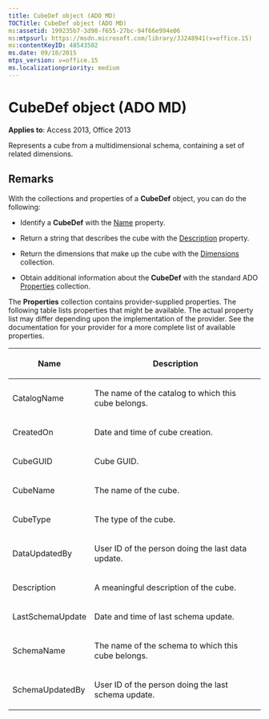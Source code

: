 ```yaml
---
title: CubeDef object (ADO MD)
TOCTitle: CubeDef object (ADO MD)
ms:assetid: 199235b7-3d98-f655-27bc-94f66e994e06
ms:mtpsurl: https://msdn.microsoft.com/library/JJ248941(v=office.15)
ms:contentKeyID: 48543502
ms.date: 09/18/2015
mtps_version: v=office.15
ms.localizationpriority: medium
---
```


# CubeDef object (ADO MD)


**Applies to**: Access 2013, Office 2013

Represents a cube from a multidimensional schema, containing a set of related dimensions.

## Remarks

With the collections and properties of a **CubeDef** object, you can do the following:

  - Identify a **CubeDef** with the [Name](name-property-ado-md.md) property.

  - Return a string that describes the cube with the [Description](description-property-ado-md.md) property.

  - Return the dimensions that make up the cube with the [Dimensions](dimensions-collection-ado-md.md) collection.

  - Obtain additional information about the **CubeDef** with the standard ADO [Properties](properties-collection-ado.md) collection.

The **Properties** collection contains provider-supplied properties. The following table lists properties that might be available. The actual property list may differ depending upon the implementation of the provider. See the documentation for your provider for a more complete list of available properties.

<table>
<colgroup>
<col />
<col />
</colgroup>
<thead>
<tr class="header">
<th><p>Name</p></th>
<th><p>Description</p></th>
</tr>
</thead>
<tbody>
<tr class="odd">
<td><p>CatalogName</p></td>
<td><p>The name of the catalog to which this cube belongs.</p></td>
</tr>
<tr class="even">
<td><p>CreatedOn</p></td>
<td><p>Date and time of cube creation.</p></td>
</tr>
<tr class="odd">
<td><p>CubeGUID</p></td>
<td><p>Cube GUID.</p></td>
</tr>
<tr class="even">
<td><p>CubeName</p></td>
<td><p>The name of the cube.</p></td>
</tr>
<tr class="odd">
<td><p>CubeType</p></td>
<td><p>The type of the cube.</p></td>
</tr>
<tr class="even">
<td><p>DataUpdatedBy</p></td>
<td><p>User ID of the person doing the last data update.</p></td>
</tr>
<tr class="odd">
<td><p>Description</p></td>
<td><p>A meaningful description of the cube.</p></td>
</tr>
<tr class="even">
<td><p>LastSchemaUpdate</p></td>
<td><p>Date and time of last schema update.</p></td>
</tr>
<tr class="odd">
<td><p>SchemaName</p></td>
<td><p>The name of the schema to which this cube belongs.</p></td>
</tr>
<tr class="even">
<td><p>SchemaUpdatedBy</p></td>
<td><p>User ID of the person doing the last schema update.</p></td>
</tr>
</tbody>
</table>

